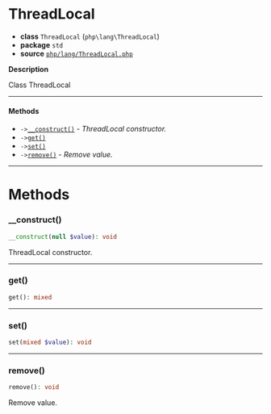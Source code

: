 # ThreadLocal

- **class** `ThreadLocal` (`php\lang\ThreadLocal`)
- **package** `std`
- **source** [`php/lang/ThreadLocal.php`](./src/main/resources/JPHP-INF/sdk/php/lang/ThreadLocal.php)

**Description**

Class ThreadLocal

---

#### Methods

- `->`[`__construct()`](#method-__construct) - _ThreadLocal constructor._
- `->`[`get()`](#method-get)
- `->`[`set()`](#method-set)
- `->`[`remove()`](#method-remove) - _Remove value._

---
# Methods

<a name="method-__construct"></a>

### __construct()
```php
__construct(null $value): void
```
ThreadLocal constructor.

---

<a name="method-get"></a>

### get()
```php
get(): mixed
```

---

<a name="method-set"></a>

### set()
```php
set(mixed $value): void
```

---

<a name="method-remove"></a>

### remove()
```php
remove(): void
```
Remove value.